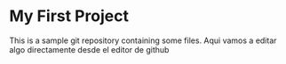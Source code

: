 # My First Project

This is a sample git repository containing some files. Aqui vamos a editar algo directamente desde el editor de github
